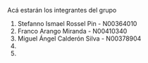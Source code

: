 Acá estarán los integrantes del grupo

1. Stefanno Ismael Rossel Pin - N00364010
2. Franco Arango Miranda - N00410340
3. Miguel Ángel Calderón Silva - N00378904
4.
5.

